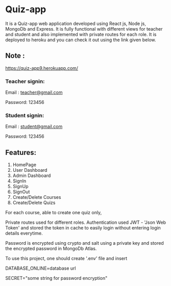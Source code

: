 # Quiz-app

It is a Quiz-app web application developed using React js, Node js, MongoDb and Express. It is fully functional with different views for teacher and student and also implemented with private routes for each role. It is deployed to heroku and you can check it out using the link given below.

## Note :

https://quiz-app9.herokuapp.com/


### Teacher signin:

Email : teacher@gmail.com

Password: 123456

### Student signin:

Email : student@gmail.com

Password: 123456

## Features:
1. HomePage
2. User Dashboard
3. Admin Dashboard
4. SignIn
5. SignUp
6. SignOut
7. Create/Delete Courses
8. Create/Delete Quizs

For each course, able to create one quiz only,

Private routes used for different roles. Authentication used JWT - 'Json Web Token' and stored the token in cache to easily login without entering login details everytime. 

Password is encrypted using crypto and salt using a private key and stored the encrypted password in MongoDb Atlas.


To use this project, one should create '.env' file and insert 

DATABASE_ONLINE=database url

SECRET="some string for password encryption"
